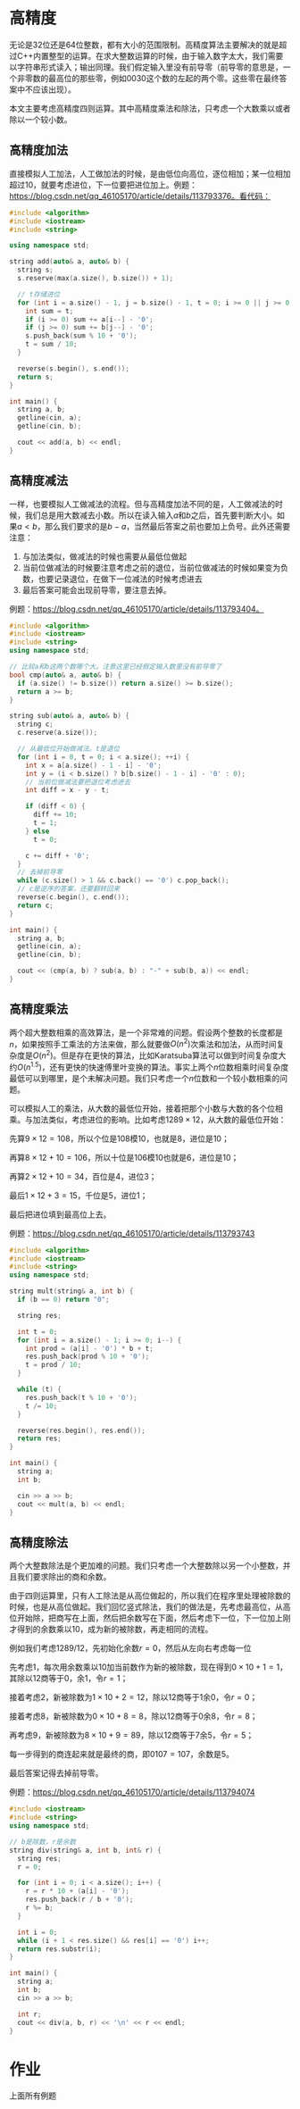 # 高精度



无论是32位还是64位整数，都有大小的范围限制。高精度算法主要解决的就是超过C++内置整型的运算。在求大整数运算的时候，由于输入数字太大，我们需要以字符串形式读入；输出同理。我们假定输入里没有前导零（前导零的意思是，一个非零数的最高位的那些零，例如$0030$这个数的左起的两个零。这些零在最终答案中不应该出现）。



本文主要考虑高精度四则运算。其中高精度乘法和除法，只考虑一个大数乘以或者除以一个较小数。



## 高精度加法

直接模拟人工加法，人工做加法的时候，是由低位向高位，逐位相加；某一位相加超过$10$，就要考虑进位，下一位要把进位加上。例题：https://blog.csdn.net/qq_46105170/article/details/113793376。看代码：

```cpp
#include <algorithm>
#include <iostream>
#include <string>

using namespace std;

string add(auto& a, auto& b) {
  string s;
  s.reserve(max(a.size(), b.size()) + 1);

  // t存储进位
  for (int i = a.size() - 1, j = b.size() - 1, t = 0; i >= 0 || j >= 0 || t;) {
    int sum = t;
    if (i >= 0) sum += a[i--] - '0';
    if (j >= 0) sum += b[j--] - '0';
    s.push_back(sum % 10 + '0');
    t = sum / 10;
  }

  reverse(s.begin(), s.end());
  return s;
}

int main() {
  string a, b;
  getline(cin, a);
  getline(cin, b);

  cout << add(a, b) << endl;
}
```



## 高精度减法

一样，也要模拟人工做减法的流程。但与高精度加法不同的是，人工做减法的时候，我们总是用大数减去小数。所以在读入输入$a$和$b$之后，首先要判断大小。如果$a<b$，那么我们要求的是$b-a$，当然最后答案之前也要加上负号。此外还需要注意：

1. 与加法类似，做减法的时候也需要从最低位做起
2. 当前位做减法的时候要注意考虑之前的退位，当前位做减法的时候如果变为负数，也要记录退位，在做下一位减法的时候考虑进去
3. 最后答案可能会出现前导零，要注意去掉。

例题：https://blog.csdn.net/qq_46105170/article/details/113793404。

```cpp
#include <algorithm>
#include <iostream>
#include <string>
using namespace std;

// 比较a和b这两个数哪个大。注意这里已经假定输入数里没有前导零了
bool cmp(auto& a, auto& b) {
  if (a.size() != b.size()) return a.size() >= b.size();
  return a >= b;
}

string sub(auto& a, auto& b) {
  string c;
  c.reserve(a.size());

  // 从最低位开始做减法。t是退位
  for (int i = 0, t = 0; i < a.size(); ++i) {
    int x = a[a.size() - 1 - i] - '0';
    int y = (i < b.size() ? b[b.size() - 1 - i] - '0' : 0);
    // 当前位做减法要把退位考虑进去
    int diff = x - y - t;

    if (diff < 0) {
      diff += 10;
      t = 1;
    } else
      t = 0;

    c += diff + '0';
  }
  // 去掉前导零
  while (c.size() > 1 && c.back() == '0') c.pop_back();
  // c是逆序的答案，还要翻转回来
  reverse(c.begin(), c.end());
  return c;
}

int main() {
  string a, b;
  getline(cin, a);
  getline(cin, b);

  cout << (cmp(a, b) ? sub(a, b) : "-" + sub(b, a)) << endl;
}
```



## 高精度乘法

两个超大整数相乘的高效算法，是一个非常难的问题。假设两个整数的长度都是$n$，如果按照手工乘法的方法来做，那么就要做$O(n^2)$次乘法和加法，从而时间复杂度是$O(n^2)$。但是存在更快的算法，比如Karatsuba算法可以做到时间复杂度大约$O(n^{1.5})$，还有更快的快速傅里叶变换的算法。事实上两个$n$位数相乘时间复杂度最低可以到哪里，是个未解决问题。我们只考虑一个$n$位数和一个较小数相乘的问题。



可以模拟人工的乘法，从大数的最低位开始，接着把那个小数与大数的各个位相乘。与加法类似，考虑进位的影响。比如考虑$1289\times 12$，从大数的最低位开始：

先算$9\times 12=108$，所以个位是$108$模$10$，也就是$8$，进位是$10$；

再算$8\times 12+10=106$，所以十位是$106$模$10$也就是$6$，进位是$10$；

再算$2\times 12+10=34$，百位是$4$，进位$3$；

最后$1\times 12+3=15$，千位是$5$，进位$1$；

最后把进位填到最高位上去。

例题：https://blog.csdn.net/qq_46105170/article/details/113793743

```cpp
#include <algorithm>
#include <iostream>
#include <string>
using namespace std;

string mult(string& a, int b) {
  if (b == 0) return "0";

  string res;

  int t = 0;
  for (int i = a.size() - 1; i >= 0; i--) {
    int prod = (a[i] - '0') * b + t;
    res.push_back(prod % 10 + '0');
    t = prod / 10;
  }

  while (t) {
    res.push_back(t % 10 + '0');
    t /= 10;
  }

  reverse(res.begin(), res.end());
  return res;
}

int main() {
  string a;
  int b;

  cin >> a >> b;
  cout << mult(a, b) << endl;
}
```



## 高精度除法

两个大整数除法是个更加难的问题。我们只考虑一个大整数除以另一个小整数，并且我们要求除出的商和余数。

由于四则运算里，只有人工除法是从高位做起的，所以我们在程序里处理被除数的时候，也是从高位做起。我们回忆竖式除法，我们的做法是，先考虑最高位，从高位开始除，把商写在上面，然后把余数写在下面，然后考虑下一位，下一位加上刚才得到的余数乘以$10$，成为新的被除数，再走相同的流程。



例如我们考虑$1289/12$，先初始化余数$r=0$，然后从左向右考虑每一位

先考虑$1$，每次用余数乘以$10$加当前数作为新的被除数，现在得到$0\times 10+1=1$，其除以$12$商等于$0$，余$1$，令$r=1$；

接着考虑$2$，新被除数为$1\times 10+2=12$，除以$12$商等于$1$余$0$，令$r=0$；

接着考虑$8$，新被除数为$0\times 10+8=8$，除以$12$商等于$0$余$8$，令$r=8$；

再考虑$9$，新被除数为$8\times 10+9=89$，除以$12$商等于$7$余$5$，令$r=5$；



每一步得到的商连起来就是最终的商，即$0107=107$，余数是$5$。



最后答案记得去掉前导零。

例题：https://blog.csdn.net/qq_46105170/article/details/113794074

```cpp
#include <iostream>
#include <string>
using namespace std;

// b是除数，r是余数
string div(string& a, int b, int& r) {
  string res;
  r = 0;

  for (int i = 0; i < a.size(); i++) {
    r = r * 10 + (a[i] - '0');
    res.push_back(r / b + '0');
    r %= b;
  }

  int i = 0;
  while (i + 1 < res.size() && res[i] == '0') i++;
  return res.substr(i);
}

int main() {
  string a;
  int b;
  cin >> a >> b;

  int r;
  cout << div(a, b, r) << '\n' << r << endl;
}
```



# 作业

上面所有例题
